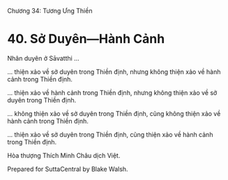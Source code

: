  

Chương 34: Tương Ưng Thiền

# 40\. Sở Duyên—Hành Cảnh

Nhân duyên ở Sāvatthi …

… thiện xảo về sở duyên trong Thiền định, nhưng không thiện xảo về hành cảnh trong Thiền định.

… thiện xảo về hành cảnh trong Thiền định, nhưng không thiện xảo về sở duyên trong Thiền định.

… không thiện xảo về sở duyên trong Thiền định, cũng không thiện xảo về hành cảnh trong Thiền định.

… thiện xảo về sở duyên trong Thiền định, cũng thiện xảo về hành cảnh trong Thiền định.

Hòa thượng Thích Minh Châu dịch Việt.

Prepared for SuttaCentral by Blake Walsh.